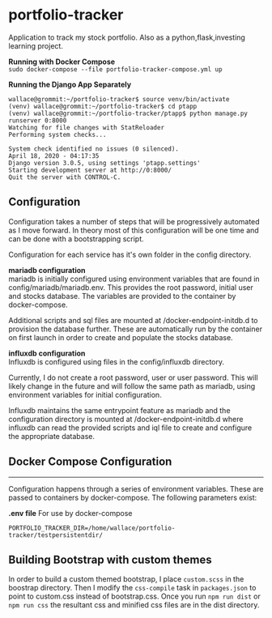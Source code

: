 # portfolio-tracker
Application to track my stock portfolio. Also as a python,flask,investing learning project.

**Running with Docker Compose**  
`sudo docker-compose --file portfolio-tracker-compose.yml up`

**Running the Django App Separately**  
```
wallace@grommit:~/portfolio-tracker$ source venv/bin/activate
(venv) wallace@grommit:~/portfolio-tracker$ cd ptapp
(venv) wallace@grommit:~/portfolio-tracker/ptapp$ python manage.py runserver 0:8000
Watching for file changes with StatReloader
Performing system checks...

System check identified no issues (0 silenced).
April 18, 2020 - 04:17:35
Django version 3.0.5, using settings 'ptapp.settings'
Starting development server at http://0:8000/
Quit the server with CONTROL-C.
```

## Configuration
Configuration takes a number of steps that will be progressively automated as I move forward. In theory most of this
 configuration will be one time and can be done with a bootstrapping script.

Configuration for each service has it's own folder in the config directory.

**mariadb configuration**  
mariadb is initially configured using environment variables that are found in config/mariadb/mariadb.env. This provides the root
password, initial user and stocks database. The variables are provided to the container by docker-compose.

Additional scripts and sql files are mounted at /docker-endpoint-initdb.d to provision the database further.  These are automatically run by the container on first launch in order to create and populate the stocks database.

**influxdb configuration**  
Influxdb is configured using files in the config/influxdb directory.   

Currently, I do not create a root password, user or user password. This will likely change in the future and will follow the same
path as mariadb, using environment variables for initial configuration.

Influxdb maintains the same entrypoint feature as mariadb and the configuration directory is mounted at /docker-endpoint-initdb.d
where influxdb can read the provided scripts and iql file to create and configure the appropriate database.


## Docker Compose Configuration
-------
Configuration happens through a series of environment variables. These are passed to containers by docker-compose. The following parameters exist:  

**.env file** For use by docker-compose
```
PORTFOLIO_TRACKER_DIR=/home/wallace/portfolio-tracker/testpersistentdir/
```

## Building Bootstrap with custom themes
In order to build a custom themed bootstrap, I place `custom.scss` in the boostrap directory. Then I modify the `css-compile` task in `packages.json` to point to custom.css instead of bootstrap.css. Once you run `npm run dist` or `npm run css` the resultant css and minified css files are in the dist directory.
